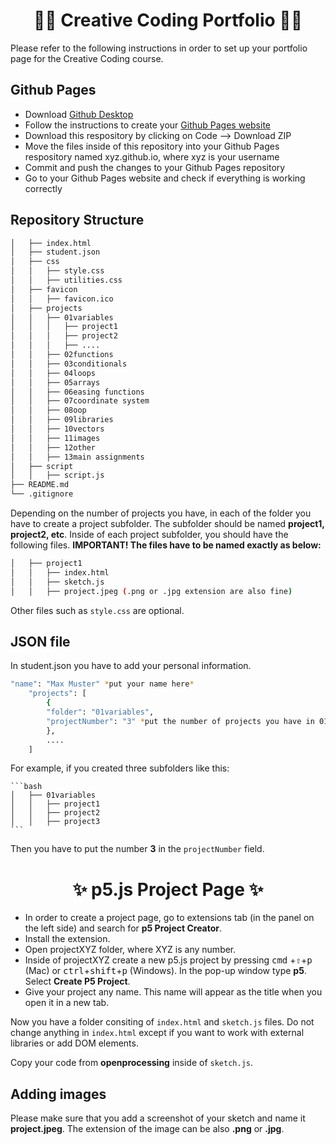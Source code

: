 <div align="center">
    <h1>👨‍💻 Creative Coding Portfolio 👩‍💻</h1>
</div>
 
Please refer to the following instructions in order to set up your portfolio page for the Creative Coding course.

## Github Pages 

- Download [Github Desktop](https://desktop.github.com/)
- Follow the instructions to create your [Github Pages website](https://pages.github.com/)
- Download this respository by clicking on Code --> Download ZIP
- Move the files inside of this repository into your Github Pages respository named xyz.github.io, where xyz is your username
- Commit and push the changes to your Github Pages repository
- Go to your Github Pages website and check if everything is working correctly

## Repository Structure

```bash
│   ├── index.html
│   ├── student.json  
│   ├── css
│   │   ├── style.css
│   │   ├── utilities.css
│   ├── favicon
│   │   ├── favicon.ico
│   ├── projects
│   │   ├── 01variables
│   │   │   ├── project1 
│   │   │   ├── project2
│   │   │   ├── ....  
│   │   ├── 02functions
│   │   ├── 03conditionals
│   │   ├── 04loops
│   │   ├── 05arrays
│   │   ├── 06easing functions
│   │   ├── 07coordinate system
│   │   ├── 08oop
│   │   ├── 09libraries
│   │   ├── 10vectors
│   │   ├── 11images
│   │   ├── 12other
│   │   ├── 13main assignments
│   ├── script
│   │   ├── script.js
├── README.md
└── .gitignore
```

Depending on the number of projects you have, in each of the folder you have to create a project subfolder. The subfolder should be named **project1, project2, etc**. Inside of each project subfolder, you should have the following files. **IMPORTANT! The files have to be named exactly as below:**

```bash
│   ├── project1
│   │   ├── index.html
│   │   ├── sketch.js
│   │   ├── project.jpeg (.png or .jpg extension are also fine)
```

Other files such as `style.css` are optional.

## JSON file

In student.json you have to add your personal information.  

```bash
"name": "Max Muster" *put your name here*
    "projects": [ 
        {
        "folder": "01variables", 
        "projectNumber": "3" *put the number of projects you have in 01variables folder  
        },
        ....
    ]      
```

For example, if you created three subfolders like this:
    
    ```bash
    │   ├── 01variables
    │   │   ├── project1
    │   │   ├── project2
    │   │   ├── project3
    ```

Then you have to put the number **3** in the `projectNumber` field.

<div align="center">
    <h1>✨ p5.js Project Page ✨</h1>
</div>

- In order to create a project page, go to extensions tab (in the panel on the left side) and search for **p5 Project Creator**. 
- Install the extension.
- Open projectXYZ folder, where XYZ is any number.
- Inside of projectXYZ create a new p5.js project by pressing <kbd>cmd</kbd> +<kbd>⇧</kbd>+<kbd>p</kbd> (Mac) or <kbd>ctrl</kbd>+<kbd>shift</kbd>+<kbd>p</kbd> (Windows). In the pop-up window type **p5**. Select **Create P5 Project**. 
- Give your project any name. This name will appear as the title when you open it in a new tab.

Now you have a folder consiting of `index.html` and `sketch.js` files. Do not change anything in `index.html` except if you want to work with external libraries or add DOM elements. 

Copy your code from **openprocessing** inside of `sketch.js`.

## Adding images

Please make sure that you add a screenshot of your sketch and name it **project.jpeg**. The extension of the image can be also **.png** or **.jpg**.
